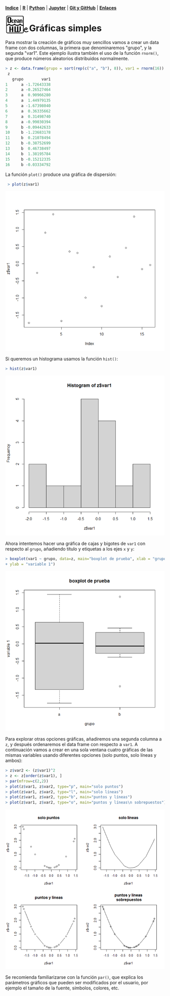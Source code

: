 <p align="left">
<strong><a href="../Indice.md">Indice</a></strong>
|
<strong><a href="../Intro-a-R/R.md">R</a></strong>
|
<strong><a href="../Intro-a-Python/Python.md">Python</a></strong>
|
<strong><a href="../Intro-a-Jupyter/Jupyter.md">Jupyter</a></strong>
|
<strong><a href="../Intro-a-github/Github.md">Git y GitHub</a></strong>
|
<strong><a href="../enlaces.md">Enlaces</a></strong>
</p>

<img     style="float: left;" src="OHWe.png" width=15% height=15%>

# Gráficas simples

Para mostrar la creación de gráficos muy sencillos  vamos a crear un data frame con dos columnas, la primera que denominaremos "grupo", y la segunda "var1". Este ejemplo ilustra también el uso de la función `rnorm()`, que produce números aleatorios distribuidos normalmente.

```r
> z <- data.frame(grupo = sort(rep(c("a", "b"), 8)), var1 = rnorm(16))
 z
   grupo        var1
1      a -1.72643338
2      a -0.26527464
3      a  0.90966280
4      a  1.44979135
5      a -1.67398040
6      a  0.36335662
7      a  0.31498740
8      a -0.99030394
9      b -0.09442633
10     b -1.23683178
11     b  0.21078494
12     b -0.38752699
13     b  0.46738497
14     b  1.38195784
15     b -0.15212335
16     b -0.03334792
```

 La función `plot()` produce una gráfica de dispersión:

```r
 > plot(z$var1)
```
![](imagenes/dcb5962226ac6bfe278bc95860218862.png)

Si queremos un histograma usamos la función `hist()`:

```r
> hist(z$var1)
```

![](imagenes/e0d1208638b1f9f96feb5262e2b9bc4a.png)

Ahora intentemos hacer una gráfica de cajas y bigotes de `var1` con respecto al `grupo`, añadiendo título y etiquetas a los ejes `x` y `y`:

 ```r
> boxplot(var1 ~ grupo, data=z, main="boxplot de prueba", xlab = "grupo",
+ ylab = "variable 1")
```

![](imagenes/641086fe14fa3533d3fe6f4ef035ee57.png)

Para explorar otras opciones gráficas, añadiremos una segunda columna a `z`, y después ordenaremos el data frame con respecto a `var1`. A continuación vamos a crear en una sola ventana cuatro gráficas de las mismas variables usando diferentes opciones (solo puntos, solo líneas y ambos):

```r
> z$var2 <- (z$var1)^2
> z <- z[order(z$var1), ]
> par(mfrow=c(2,2))
> plot(z$var1, z$var2, type="p", main="solo puntos")
> plot(z$var1, z$var2, type="l", main="solo líneas")
> plot(z$var1, z$var2, type="b", main="puntos y líneas")
> plot(z$var1, z$var2, type="o", main="puntos y líneas\n sobrepuestos")
```
![](imagenes/14f2f27bfeff629633e861b5546e3cac.png)

Se recomienda familiarizarse con la función `par()`, que explica los parámetros gráficos que pueden ser modificados por el usuario, por ejemplo el tamaño de la fuente, símbolos, colores, etc.

